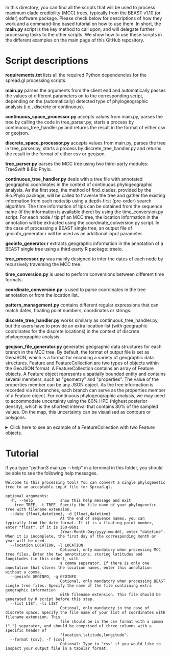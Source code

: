 In this directory, you can find all the scripts that will be used to process maximum clade credibility (MCC) trees, typically from the BEAST v1.10 (or older) software package. Please check below for descriptions of how they work and a command-line based tutorial on how to use them. In short, the **main.py** script is the key method to call upon, and will delegate further processing tasks to the other scripts. We show how to use these scripts in the different examples on the main page of this GitHub repository.

# Script descriptions

**requirements.txt** lists all the required Python dependencies for the spread.gl processing scripts.

**main.py** parses the arguments from the client end and automatically passes the values of different parameters on to the corresponding script, depending on the (automatically) detected type of phylogeographic analysis (i.e., discrete or continuous).

**continuous_space_processor.py** accepts values from main.py, parses the tree by calling the code in tree_parser.py, starts a process by continuous_tree_handler.py and returns the result in the format of either csv or geojson.

**discrete_space_processor.py** accepts values from main.py, parses the tree in tree_parser.py, starts a process by discrete_tree_handler.py and returns the result in the format of either csv or geojson.

**tree_parser.py** parses the MCC tree using two third-party modules: TreeSwift & Bio.Phylo.

**continuous_tree_handler.py** deals with a tree file with annotated geographic coordinates in the context of continuous phylogeographic analysis. As the first step, the method of find_clades, provided by the Bio.Phylo package, will be called to traverse the tree and gather the existing information from each node/tip using a depth-first (pre-order) search algorithm. The time information of tips can be obtained from the sequence name (if the information is available there) by using the time_conversion.py script. For each node / tip pf an MCC tree, the location information in the annotation will be extracted using the coordinate_conversion.py script. In the case of processing a BEAST single tree, an output file of geoinfo_generator.r will be used as an additional input parameter.

**geoinfo_generator.r** extracts geographic information in the annotation of a BEAST single tree using a third-party R package: treeio.

**tree_processor.py** was mainly designed to infer the dates of each node by recursively traversing the MCC tree.

**time_conversion.py** is used to perform conversions between different time formats.

**coordinate_conversion.py** is used to parse coordinates in the tree annotation or from the location list.

**pattern_management.py** contains different regular expressions that can match dates, floating point numbers, coordinates or strings.

**discrete_tree_handler.py** works similarly as continuous_tree_handler.py, but the users have to provide an extra location list (with geographic coordinates for the discrete locations) in the context of discrete phylogeographic analysis.

**geojson_file_generator.py** generates geographic data structures for each branch in the MCC tree. By default, the format of output file is set as GeoJSON, which is a format for encoding a variety of geographic data structures. Feature and FeatureCollection are two types of objects within the GeoJSON format. A FeatureCollection contains an array of Feature objects. A Feature object represents a spatially bounded entity and contains several members, such as "geometry" and "properties". The value of the properties member can be any JSON object. As the tree information is recorded via its branches, each branch can serve as the properties member of a Feature object. For continuous phylogeographic analysis, we may need to accommodate uncertainty using the 80% HPD (highest posterior density), which is the shortest interval that contains 80% of the sampled values. On the map, this uncertainty can be visualised as contours or polygons.

<details><summary>Click here to see an example of a FeatureCollection with two Feature objects.</summary>

```
{
    "type": "FeatureCollection",
    "features": [
        {"type": "Feature",
            "geometry": {
                "type": "Polygon",
                "coordinates": [
                    []
                ]
            },
            "properties": {
                "id":17,
                "duration":0.6207730480719,
                "name":"MH018115|Brazil|ES|VendaNovaDoImigrante|NP|NA|IAL-11_11|2017-01-24",
                "start_time":"2016-06-11 08:40:29",
                "end_time":"2017-01-24 11:59:59",
                "start_latitude":-20.51398598643596,
                "start_longitude":-46.85916960400302,
                "end_latitude":-20.433141927814653,
                "end_longitude":-41.067196968419054
            }
        },
        {"type": "Feature",
            "geometry": {
                "type": "Polygon",
                "coordinates": [
                    [
                        [-48.428766,-21.350363],[-48.606715,-21.256626],[-48.69569,-21.101844],[-48.501579,-21.019836],
                        [-48.339791,-20.870381],[-47.734757,-20.839631],[-47.539018,-20.92914],[-47.472875,-21.139962],
                        [-47.571243,-21.320161],[-47.805942,-21.437464],[-48.072867,-21.44995],[-48.428766,-21.350363]
                    ]
                ]
            },
            "properties": {
                "id":18,
                "duration":0.2150216520605,
                "name":"None",
                "start_time":"2015-11-30 09:37:52",
                "end_time":"2016-02-17 00:18:13",
                "start_latitude":-20.768129100821106,
                "start_longitude":-47.33880273745724,
                "end_latitude":-21.127361903797887,
                "end_longitude":-47.98910670165459
            }
        }
    ]
}
```

</details>

# Tutorial

If you type "python3 main.py --help" in a terminal in this folder, you should be able to see the following help messages.
```
Welcome to this processing tool! You can convert a single phylogenetic tree to an acceptable input file for Spread.gl.

optional arguments:
  -h, --help            show this help message and exit
  --tree TREE, -t TREE  Specify the file name of your phylogenetic tree with filename extension.
  --date {float,datetime}, -d {float,datetime}
                        At the end of sequence names, you can typically find the date format. If it is a floating-point number, enter "float". If it is ISO-8601
                        (Year-Month-Day/yyyy-mm-dd), enter "datetime". When it is incomplete, the first day of the corresponding month or year will be used.
  --location LOCATION, -l LOCATION
                        Optional, only mandatory when processing MCC tree files. Enter the two annotations, storing latitudes and longitudes (in this order), with
                        a comma separator. If there is only one annotation that stores the location names, enter this annotation without a comma.
  --geoinfo GEOINFO, -g GEOINFO
                        Optional, only mandatory when processing BEAST single tree files. Specify the name of the file containing extra geographic information
                        with filename extension. This file should be generated by R script before this step.
  --list LIST, -li LIST
                        Optional, only mandatory in the case of discrete space. Specify the file name of your list of coordinates with filename extension. This
                        file should be in the csv format with a comma (",") separator, and should be comprised of three columns with a specific header of
                        "location,latitude,longitude".
  --format {csv}, -f {csv}
                        Optional: Type in "csv" if you would like to inspect your output file in a tabular format.
```
